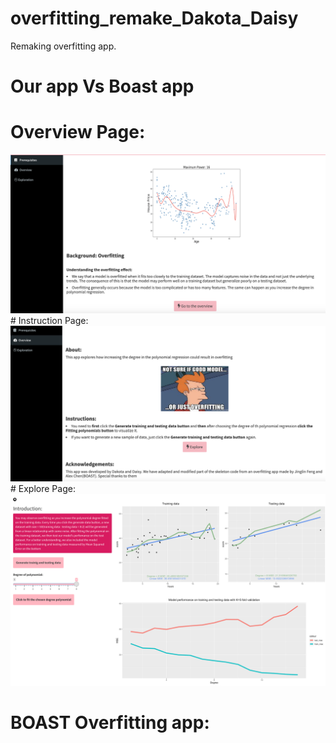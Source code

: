 # overfitting_remake_Dakota_Daisy
Remaking overfitting app.







# Our app Vs Boast app


# Overview Page: 


<img src="./Screen Shot 2022-04-12 at 11.09.08 PM.png">
# Instruction Page:


<img src="./Screen Shot 2022-04-12 at 11.09.17 PM.png">
# Explore Page:

<img src="./Screen Shot 2022-04-12 at 11.11.07 PM.png">


# BOAST Overfitting app:


